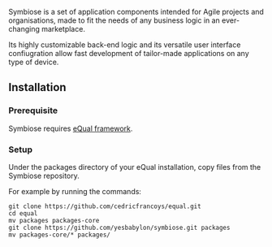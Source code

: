 Symbiose is a set of application components intended for Agile projects and organisations, made to fit the needs of any business logic in an ever-changing marketplace.

Its highly customizable back-end logic and its versatile user interface confiugration allow fast development of tailor-made applications on any type of device.


## Installation

### Prerequisite

Symbiose requires [eQual framework](https://github.com/cedricfrancoys/equal).

### Setup
Under the packages directory of your eQual installation, copy files from the Symbiose repository.

For example by running the commands: 
```
git clone https://github.com/cedricfrancoys/equal.git 
cd equal
mv packages packages-core
git clone https://github.com/yesbabylon/symbiose.git packages
mv packages-core/* packages/

```


